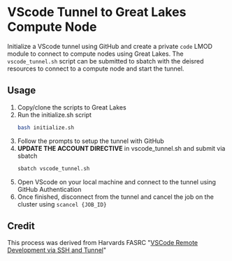 # VScode Tunnel to Great Lakes Compute Node

Initialize a VScode tunnel using GitHub and create a private `code` LMOD module to connect to compute nodes using Great Lakes. 
The `vscode_tunnel.sh` script can be submitted to sbatch with the deisred resources to connect to a compute node and start the tunnel.

## Usage

1. Copy/clone the scripts to Great Lakes
2. Run the initialize.sh script
   ```bash
   bash initialize.sh
   ```
3. Follow the prompts to setup the tunnel with GitHub
4. **UPDATE THE ACCOUNT DIRECTIVE** in vscode_tunnel.sh and submit via sbatch
   ```bash
   sbatch vscode_tunnel.sh
   ```
5. Open VScode on your local machine and connect to the tunnel using GitHub Authentication
6. Once finished, disconnect from the tunnel and cancel the job on the cluster using `scancel {JOB_ID}`

## Credit

This process was derived from Harvards FASRC "[VSCode Remote Development via SSH and Tunnel](https://docs.rc.fas.harvard.edu/kb/vscode-remote-development-via-ssh-or-tunnel/)"
